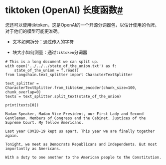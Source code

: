 

tiktoken (OpenAI) 长度函数[#](#tiktoken-openai-length-function "永久链接到此标题")
======================================================================

您还可以使用tiktoken，这是OpenAI的一个开源分词器包，以估计使用的令牌。对于他们的模型可能更准确。

- 文本如何拆分：通过传入的字符

- 块大小如何测量：通过`tiktoken`分词器

```
# This is a long document we can split up.
with open('../../../state_of_the_union.txt') as f:
    state_of_the_union = f.read()
from langchain.text_splitter import CharacterTextSplitter

```

```
text_splitter = CharacterTextSplitter.from_tiktoken_encoder(chunk_size=100, chunk_overlap=0)
texts = text_splitter.split_text(state_of_the_union)

```

```
print(texts[0])

```

```
Madam Speaker, Madam Vice President, our First Lady and Second Gentleman. Members of Congress and the Cabinet. Justices of the Supreme Court. My fellow Americans.  

Last year COVID-19 kept us apart. This year we are finally together again. 

Tonight, we meet as Democrats Republicans and Independents. But most importantly as Americans. 

With a duty to one another to the American people to the Constitution.

```

